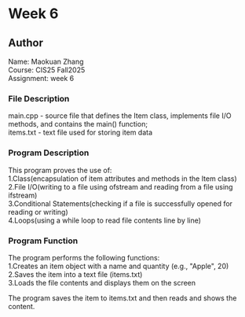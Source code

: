 # Week 6

## Author
Name: Maokuan Zhang<br>
Course: CIS25 Fall2025<br>
Assignment: week 6

### File Description
main.cpp - source file that defines the Item class, implements file I/O methods, and contains the main() function;<br>
items.txt - text file used for storing item data

### Program Description
This program proves the use of:<br>
1.Class(encapsulation of item attributes and methods in the Item class)<br>
2.File I/O(writing to a file using ofstream and reading from a file using ifstream)<br>
3.Conditional Statements(checking if a file is successfully opened for reading or writing)<br>
4.Loops(using a while loop to read file contents line by line)

### Program Function
The program performs the following functions:<br>
1.Creates an item object with a name and quantity (e.g., "Apple", 20)<br>
2.Saves the item into a text file (items.txt)<br>
3.Loads the file contents and displays them on the screen<br>

The program saves the item to items.txt and then reads and shows the content.
